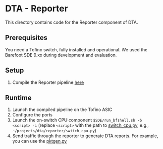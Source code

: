 # DTA - Reporter
This directory contains code for the Reporter component of DTA.

## Prerequisites
You need a Tofino switch, fully installed and operational.
We used the Barefoot SDE 9.xx during development and evaluation.

## Setup
1. Compile the Reporter pipeline [here](p4src/dta_reporter.p4)

## Runtime
1. Launch the compiled pipeline on the Tofino ASIC
2. Configure the ports
3. Launch the on-switch CPU component `$SDE/run_bfshell.sh -b <script> -i` (replace `<script>` with the path to [switch_cpu.py](switch_cpu.py), e.g., `~/projects/dta/reporter/switch_cpu.py`)
4. Send traffic through the reporter to generate DTA reports. For example, you can use the [pktgen.py](pktgen.py)
